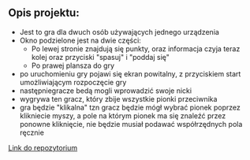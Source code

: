 ## Opis projektu:

- Jest to gra dla dwuch osób używających jednego urządzenia
- Okno podzielone jest na dwie części:
    - Po lewej stronie znajdują się punkty, oraz informacja czyja teraz kolej oraz przyciski "spasuj" i "poddaj się"
    - Po prawej plansza do gry
- po uruchomieniu gry pojawi się ekran powitalny, z przyciskiem start umożliwiającym rozpoczęcie gry
- następniegracze bedą mogli wprowadzić swoje nicki
- wygrywa ten gracz, który zbije wszystkie pionki przeciwnika
- gra będzie "klikalna" tzn gracz będzie mógł wybrać pionek poprzez klikniecie myszy, a pole na którym pionek ma się znaleźć przez ponowne kliknięcie, nie będzie musiał podawać współrzędnych pola ręcznie

[Link do repozytorium](https://github.com/SekebuNaku/Warcaby.git)
